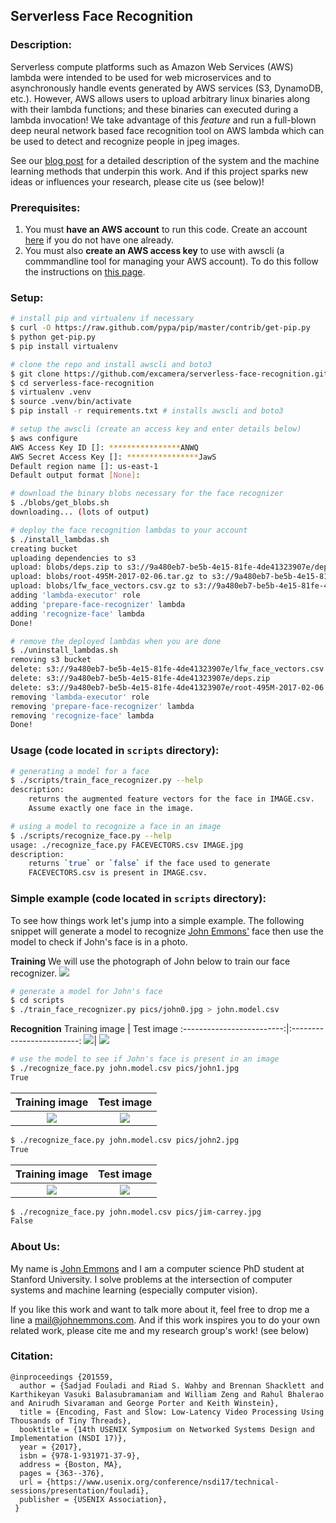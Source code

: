 Serverless Face Recognition
---

### Description:

Serverless compute platforms such as Amazon Web Services (AWS) lambda were
intended to be used for web microservices and to asynchronously handle events
generated by AWS services (S3, DynamoDB, etc.). However, AWS allows users to
upload arbitrary linux binaries along with their lambda functions; and these
binaries can executed during a lambda invocation! We take advantage of this
*feature* and run a full-blown deep neural network based face recognition tool
on AWS lambda which can be used to detect and recognize people in jpeg images.

See our [blog post](BLOG.md) for a detailed description of the system and the
machine learning methods that underpin this work. And if this project sparks new
ideas or influences your research, please cite us (see below)!

### Prerequisites:

1. You must **have an AWS account** to run this code. Create an account [here](http://aws.amazon.com) if you do not have one already.
2. You must also **create an AWS access key** to use with awscli (a commmandline tool for managing your AWS account). To do this follow the instructions on [this page](http://docs.aws.amazon.com/general/latest/gr/managing-aws-access-keys.html).

### Setup:

```bash
# install pip and virtualenv if necessary
$ curl -O https://raw.github.com/pypa/pip/master/contrib/get-pip.py
$ python get-pip.py
$ pip install virtualenv

# clone the repo and install awscli and boto3
$ git clone https://github.com/excamera/serverless-face-recognition.git
$ cd serverless-face-recognition
$ virtualenv .venv
$ source .venv/bin/activate
$ pip install -r requirements.txt # installs awscli and boto3

# setup the awscli (create an access key and enter details below)
$ aws configure
AWS Access Key ID []: ****************ANWQ
AWS Secret Access Key []: ****************JawS
Default region name []: us-east-1
Default output format [None]:

# download the binary blobs necessary for the face recognizer
$ ./blobs/get_blobs.sh
downloading... (lots of output)

# deploy the face recognition lambdas to your account
$ ./install_lambdas.sh
creating bucket
uploading dependencies to s3
upload: blobs/deps.zip to s3://9a480eb7-be5b-4e15-81fe-4de41323907e/deps.zip
upload: blobs/root-495M-2017-02-06.tar.gz to s3://9a480eb7-be5b-4e15-81fe-4de41323907e/root-495M-2017-02-06.tar.gz
upload: blobs/lfw_face_vectors.csv.gz to s3://9a480eb7-be5b-4e15-81fe-4de41323907e/lfw_face_vectors.csv.gz
adding 'lambda-executor' role
adding 'prepare-face-recognizer' lambda
adding 'recognize-face' lambda
Done!
```

```bash
# remove the deployed lambdas when you are done
$ ./uninstall_lambdas.sh
removing s3 bucket
delete: s3://9a480eb7-be5b-4e15-81fe-4de41323907e/lfw_face_vectors.csv.gz
delete: s3://9a480eb7-be5b-4e15-81fe-4de41323907e/deps.zip
delete: s3://9a480eb7-be5b-4e15-81fe-4de41323907e/root-495M-2017-02-06.tar.gz
removing 'lambda-executor' role
removing 'prepare-face-recognizer' lambda
removing 'recognize-face' lambda
Done!
```

### Usage (code located in `scripts` directory):

```bash
# generating a model for a face
$ ./scripts/train_face_recognizer.py --help
description:
    returns the augmented feature vectors for the face in IMAGE.csv.
    Assume exactly one face in the image.

# using a model to recognize a face in an image
$ ./scripts/recognize_face.py --help
usage: ./recognize_face.py FACEVECTORS.csv IMAGE.jpg
description:
    returns `true` or `false` if the face used to generate
    FACEVECTORS.csv is present in IMAGE.csv.
```

### Simple example (code located in `scripts` directory):

To see how things work let's jump into a simple example. The following snippet
will generate a model to recognize [John Emmons'](http://johnemmons.com) face
then use the model to check if John's face is in a photo.


**Training**
We will use the photograph of John below to train our face recognizer.
![](scripts/pics/john0.jpg)

```bash
# generate a model for John's face
$ cd scripts
$ ./train_face_recognizer.py pics/john0.jpg > john.model.csv
```

**Recognition**
Training image             | Test image 
:-------------------------:|:-------------------------:
![](scripts/pics/john0.jpg)| ![](scripts/pics/john1.jpg)

```bash
# use the model to see if John's face is present in an image
$ ./recognize_face.py john.model.csv pics/john1.jpg
True
```

Training image             | Test image 
:-------------------------:|:-------------------------:
![](scripts/pics/john0.jpg)| ![](scripts/pics/john2.jpg)

```bash
$ ./recognize_face.py john.model.csv pics/john2.jpg
True
```
Training image             | Test image 
:-------------------------:|:-------------------------:
![](scripts/pics/john0.jpg)| ![](scripts/pics/jim-carrey.jpg)

```bash
$ ./recognize_face.py john.model.csv pics/jim-carrey.jpg
False
```

### About Us:

My name is [John Emmons](http://johnemmons.com) and I am a computer science PhD
student at Stanford University. I solve problems at the intersection of computer
systems and machine learning (especially computer vision).

If you like this work and want to talk more about it, feel free to drop me a
line a [mail@johnemmons.com](mailto:mail@johnemmons.com). And if this work
inspires you to do your own related work, please cite me and my research group's
work! (see below)

### Citation:

```
@inproceedings {201559,
  author = {Sadjad Fouladi and Riad S. Wahby and Brennan Shacklett and Karthikeyan Vasuki Balasubramaniam and William Zeng and Rahul Bhalerao and Anirudh Sivaraman and George Porter and Keith Winstein},
  title = {Encoding, Fast and Slow: Low-Latency Video Processing Using Thousands of Tiny Threads},
  booktitle = {14th USENIX Symposium on Networked Systems Design and Implementation (NSDI 17)},
  year = {2017},
  isbn = {978-1-931971-37-9},
  address = {Boston, MA},
  pages = {363--376},
  url = {https://www.usenix.org/conference/nsdi17/technical-sessions/presentation/fouladi},
  publisher = {USENIX Association},
 }
 ```